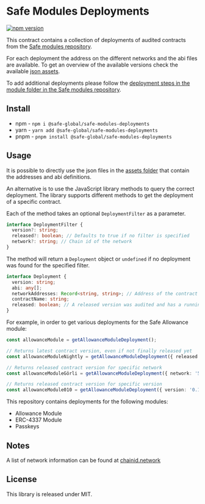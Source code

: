 # Safe Modules Deployments

[![npm version](https://badge.fury.io/js/%40safe-global%2Fsafe-modules-deployments.svg)](https://badge.fury.io/js/%40safe-global%2Fsafe-modules-deployments)

This contract contains a collection of deployments of audited contracts from the [Safe modules repository](https://github.com/safe-global/safe-modules).

For each deployment the address on the different networks and the abi files are available. To get an overview of the available versions check the available [json assets](./src/assets/).

To add additional deployments please follow the [deployment steps in the module folder in the Safe modules repository](https://github.com/safe-global/safe-modules).

## Install

- npm - `npm i @safe-global/safe-modules-deployments`
- yarn - `yarn add @safe-global/safe-modules-deployments`
- pnpm - `pnpm install @safe-global/safe-modules-deployments`

## Usage

It is possible to directly use the json files in the [assets folder](./src/assets/) that contain the addresses and abi definitions.

An alternative is to use the JavaScript library methods to query the correct deployment. The library supports different methods to get the deployment of a specific contract.

Each of the method takes an optional `DeploymentFilter` as a parameter.

```ts
interface DeploymentFilter {
  version?: string;
  released?: boolean; // Defaults to true if no filter is specified
  network?: string; // Chain id of the network
}
```

The method will return a `Deployment` object or `undefined` if no deployment was found for the specified filter.

```ts
interface Deployment {
  version: string;
  abi: any[];
  networkAddresses: Record<string, string>; // Address of the contract by network
  contractName: string;
  released: boolean; // A released version was audited and has a running bug bounty
}
```

For example, in order to get various deployments for the Safe Allowance module:

```ts
const allowanceModule = getAllowanceModuleDeployment();

// Returns latest contract version, even if not finally released yet
const allowanceModuleNightly = getAllowanceModuleDeployment({ released: undefined });

// Returns released contract version for specific network
const allowanceModuleGörli = getAllowanceModuleDeployment({ network: '5' });

// Returns released contract version for specific version
const allowanceModule010 = getAllowanceModuleDeployment({ version: '0.1.0' });
```

This repository contains deployments for the following modules:

- Allowance Module
- ERC-4337 Module
- Passkeys

## Notes

A list of network information can be found at [chainid.network](https://chainid.network/)

## License

This library is released under MIT.

